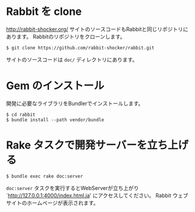 # Rabbit を clone

http://rabbit-shocker.org/ サイトのソースコードもRabbitと同じリポジトリにあります。
Rabbitのリポジトリをクローンします。

```
$ git clone https://github.com/rabbit-shocker/rabbit.git
```

サイトのソースコードは `doc/` ディレクトリにあります。

# Gem のインストール

開発に必要なライブラリをBundlerでインストールします。

```
$ cd rabbit
$ bundle install --path vendor/bundle
```

# Rake タスクで開発サーバーを立ち上げる

```
$ bundle exec rake doc:server
```

`doc:server` タスクを実行するとWebServerが立ち上がり `http://127.0.0.1:4000/index.html.ja' にアクセスしてください。
Rabbit ウェブサイトのホームページが表示されます。
